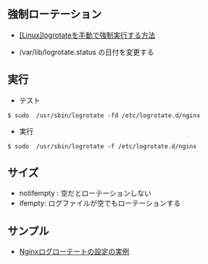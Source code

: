 ## 強制ローテーション

- [[Linux]logrotateを手動で強制実行する方法](http://dqn.sakusakutto.jp/2012/03/linux_logrotate.html)

- /var/lib/logrotate.status  の日付を変更する


## 実行

- テスト

~~~
$ sudo  /usr/sbin/logrotate -fd /etc/logrotate.d/nginx
~~~

- 実行

~~~
$ sudo  /usr/sbin/logrotate -f /etc/logrotate.d/nginx
~~~

## サイズ

- notifempty : 空だとローテーションしない
- ifempty: ログファイルが空でもローテーションする



## サンプル

- [Nginxログローテートの設定の実例
](http://qiita.com/koudaiii/items/23322bf7037c6a7b1cea)
